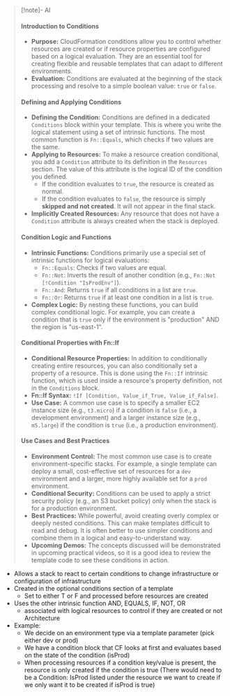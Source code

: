 > [!note]- AI
> #### Introduction to Conditions
> - **Purpose:** CloudFormation conditions allow you to control whether resources are created or if resource properties are configured based on a logical evaluation. They are an essential tool for creating flexible and reusable templates that can adapt to different environments.
> - **Evaluation:** Conditions are evaluated at the beginning of the stack processing and resolve to a simple boolean value: `true` or `false`.
> #### Defining and Applying Conditions
> - **Defining the Condition:** Conditions are defined in a dedicated `Conditions` block within your template. This is where you write the logical statement using a set of intrinsic functions. The most common function is `Fn::Equals`, which checks if two values are the same.
> - **Applying to Resources:** To make a resource creation conditional, you add a `Condition` attribute to its definition in the `Resources` section. The value of this attribute is the logical ID of the condition you defined.
>     - If the condition evaluates to `true`, the resource is created as normal.
>     - If the condition evaluates to `false`, the resource is simply **skipped and not created**. It will not appear in the final stack.
> - **Implicitly Created Resources:** Any resource that does not have a `Condition` attribute is always created when the stack is deployed.
> #### Condition Logic and Functions
> - **Intrinsic Functions:** Conditions primarily use a special set of intrinsic functions for logical evaluations:
>     - `Fn::Equals`: Checks if two values are equal.
>     - `Fn::Not`: Inverts the result of another condition (e.g., `Fn::Not [!Condition "IsProdEnv"]`).
>     - `Fn::And`: Returns `true` if all conditions in a list are `true`.
>     - `Fn::Or`: Returns `true` if at least one condition in a list is `true`.
> - **Complex Logic:** By nesting these functions, you can build complex conditional logic. For example, you can create a condition that is `true` only if the environment is "production" AND the region is "us-east-1".
> #### Conditional Properties with Fn::If
> - **Conditional Resource Properties:** In addition to conditionally creating entire resources, you can also conditionally set a property of a resource. This is done using the `Fn::If` intrinsic function, which is used inside a resource's property definition, not in the `Conditions` block.
> - **Fn::If Syntax:** `!If [Condition, Value_if_True, Value_if_False]`.
> - **Use Case:** A common use case is to specify a smaller EC2 instance size (e.g., `t3.micro`) if a condition is `false` (i.e., a development environment) and a larger instance size (e.g., `m5.large`) if the condition is `true` (i.e., a production environment).
> #### Use Cases and Best Practices
> - **Environment Control:** The most common use case is to create environment-specific stacks. For example, a single template can deploy a small, cost-effective set of resources for a `dev` environment and a larger, more highly available set for a `prod` environment.
> - **Conditional Security:** Conditions can be used to apply a strict security policy (e.g., an S3 bucket policy) only when the stack is for a production environment.
> - **Best Practices:** While powerful, avoid creating overly complex or deeply nested conditions. This can make templates difficult to read and debug. It is often better to use simpler conditions and combine them in a logical and easy-to-understand way.
> - **Upcoming Demos:** The concepts discussed will be demonstrated in upcoming practical videos, so it is a good idea to review the template code to see these conditions in action.

- Allows a stack to react to certain conditions to change infrastructure or configuration of infrastructure
- Created in the optional conditions section of a template
	- Set to either T or F and processed before resources are created
- Uses the other intrinsic function AND, EQUALS, IF, NOT, OR
	- associated with logical resources to control if they are created or not
Architecture
- Example:
	- We decide on an environment type via a template parameter (pick either dev or prod)
	- We have a condition block that CF looks at first and evaluates based on the state of the condition (isProd)
	- When processing resources if a condition key/value is present, the resource is only created if the condition is true (There would need to be a Condition: IsProd listed under the resource we want to create if we only want it to be created if isProd is true)